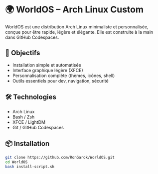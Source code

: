 # 🌍 WorldOS – Arch Linux Custom

WorldOS est une distribution Arch Linux minimaliste et personnalisée, conçue pour être rapide, légère et élégante. Elle est construite à la main dans GitHub Codespaces.

## 🚀 Objectifs
- Installation simple et automatisée
- Interface graphique légère (XFCE)
- Personnalisation complète (thèmes, icônes, shell)
- Outils essentiels pour dev, navigation, sécurité

## 🛠️ Technologies
- Arch Linux
- Bash / Zsh
- XFCE / LightDM
- Git / GitHub Codespaces

## 📦 Installation
```bash
git clone https://github.com/RonGarok/WorldOS.git
cd WorldOS
bash install-script.sh